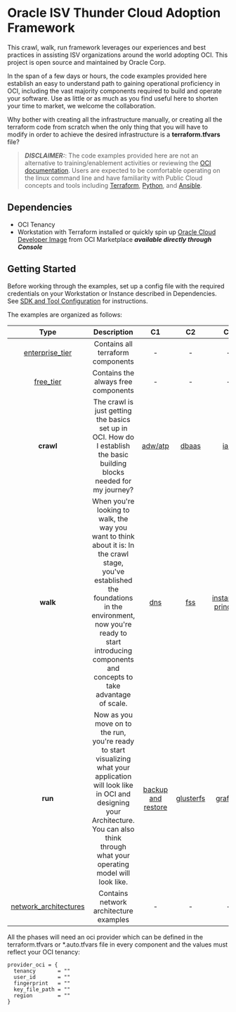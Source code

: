 # Oracle ISV Thunder Cloud Adoption Framework

This crawl, walk, run framework leverages our experiences and best practices in assisting
ISV organizations around the world adopting OCI. This project is open source and maintained by Oracle Corp. 

In the span of a few days or hours, the code examples provided here establish an easy to understand path to gaining operational proficiency in OCI, including the vast majority components required to build and operate your software. Use as little or as much as you find useful here to shorten your time to market, we welcome the collaboration.

Why bother with creating all the infrastructure manually, or creating all the terraform code from scratch when the only thing that you will have to modify in order to achieve the desired infrastructure is a **terraform.tfvars** file?

>***DISCLAIMER:***: The code examples provided here are not an alternative to training/enablement activities or reviewing the [OCI documentation](https://docs.cloud.oracle.com/iaas/Content/home.htm). Users are expected to be comfortable operating on the linux command line and have familiarity with Public Cloud concepts and tools including [Terraform](https://github.com/hashicorp/terraform), [Python](https://www.python.org/), and [Ansible](https://github.com/ansible/ansible).


## Dependencies

- OCI Tenancy
- Workstation with Terraform installed or quickly spin up [Oracle Cloud Developer Image](https://cloudmarketplace.oracle.com/marketplace/en_US/listing/54030984) from OCI Marketplace **_available directly through Console_**


## Getting Started

Before working through the examples, set up a config file with the required credentials on your Workstation or Instance described in Dependencies. See [SDK and Tool Configuration](https://docs.us-phoenix-1.oraclecloud.com/Content/API/Concepts/sdkconfig.htm) for instructions.

The examples are organized as follows:

|  Type  |  Description  |  C1  |  C2  |  C3  |  C4  |  C5  |  C6  |
|:------:|:-------------:|:----:|:----:|:----:|:----:|:----:|:----:|
| [enterprise_tier](./examples/enterprise_tier/README.MD)  | Contains all terraform components  | -  | -  | -  | -  | -  |
| [free_tier](./examples/free_tier/README.MD)  | Contains the always free components  | -  | -  | -  | -  | -  |
| **crawl** | The crawl is just getting the basics set up in OCI. How do I establish the basic building blocks needed for my journey?   |  [adw/atp](./examples/crawl/adw/README.md) |  [dbaas](./examples/crawl/dbaas/README.md) |  [iam](./examples/crawl/iam/README.md) | [instances](./examples/crawl/adw/README.md)  |  [network](./examples/crawl/network/README.md) |
| **walk** | When you're looking to walk, the way you want to think about it is: In the crawl stage, you've established the foundations in the environment, now you're ready to start introducing components and concepts to take advantage of scale.   | [dns](./examples/walk/dns/README.md)  | [fss](./examples/walk/fss/README.md)  | [instance-principal](./examples/walk/instance-principal/README.md)  | [load balancer](./examples/walk/load-balancer/README.md)  | [object storage](./examples/walk/object-storage/README.md)  |
| **run** | Now as you move on to the run, you're ready to start visualizing what your application will look like in OCI and designing your Architecture. You can also think through what your operating model will look like.  | [backup and restore](./examples/run/backup-restore/README.md)  | [glusterfs](./examples/run/glusterfs/README.md)  | [grafana](./examples/run/grafana/Readme.md)  | [start-stop](./examples/run/start-stop/README.md)  | [autoscaling](./examples/run/asg/README.md)  | [remote-peering](./examples/run/remote-peering/README.md)  |
| [network_architectures](./examples/network_architectures/README.md)  | Contains network architecture examples  | -  | -  | -  | -  | -  |


All the phases will need an oci provider which can be defined in the terraform.tfvars or *.auto.tfvars file in every component and the values must reflect your OCI tenancy:
```
provider_oci = {
  tenancy       = ""
  user_id       = ""
  fingerprint   = ""
  key_file_path = ""
  region        = ""
}
```